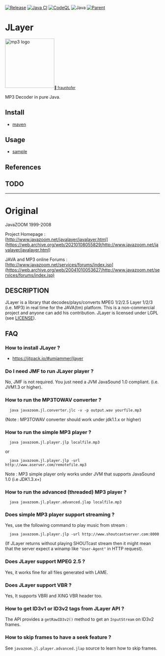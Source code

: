 [![Release](https://jitpack.io/v/umjammer/jlayer.svg)](https://jitpack.io/#umjammer/jlayer)
[![Java CI](https://github.com/umjammer/jlayer/actions/workflows/maven.yml/badge.svg)](https://github.com/umjammer/jlayer/actions/workflows/maven.yml)
[![CodeQL](https://github.com/umjammer/jlayer/actions/workflows/codeql-analysis.yml/badge.svg)](https://github.com/umjammer/jlayer/actions/workflows/codeql-analysis.yml)
![Java](https://img.shields.io/badge/Java-17-b07219)
[![Parent](https://img.shields.io/badge/Parent-mp3spi-pink)](https://github.com/umjammer/mp3spi)

# JLayer

<img alt="mp3 logo" src="https://github.com/umjammer/mp3spi/assets/493908/b718b78d-15c6-4356-a5ca-fca63ad7ffcb" width=160 /><sub><a href="https://www.iis.fraunhofer.de/de/ff/amm/unterhaltungselektronik/mp3.html">🅮 fraunhofer</a></sub>

MP3 Decoder in pure Java.

## Install

 * [maven](https://jitpack.io/#umjammer/jlayer)

## Usage

 * [sample](src/test/java/javazoom/jl/player/jlpTest.java)

## References

## TODO

----

# Original

 JavaZOOM 1999-2008

 Project Homepage :<br/>
   [http://www.javazoom.net/javalayer/javalayer.html](https://web.archive.org/web/20210108055829/http://www.javazoom.net/javalayer/javalayer.html) 

 JAVA and MP3 online Forums :<br/>
   [http://www.javazoom.net/services/forums/index.jsp](https://web.archive.org/web/20041010053627/http://www.javazoom.net/services/forums/index.jsp)

## DESCRIPTION

JLayer is a library that decodes/plays/converts MPEG 1/2/2.5 Layer 1/2/3
(i.e. MP3) in real time for the JAVA(tm) platform. This is a non-commercial project 
and anyone can add his contribution. JLayer is licensed under LGPL (see [LICENSE](LICENSE.txt)).


## FAQ

### How to install JLayer ?

 * https://jitpack.io/#umjammer/jlayer

### Do I need JMF to run JLayer player ?

  No, JMF is not required. You just need a JVM JavaSound 1.0 compliant.
  (i.e. JVM1.3 or higher).

### How to run the MP3TOWAV converter ?

```
  java javazoom.jl.converter.jlc -v -p output.wav yourfile.mp3
```

  (Note : MP3TOWAV converter should work under jdk1.1.x or higher)

### How to run the simple MP3 player ?

```
  java javazoom.jl.player.jlp localfile.mp3
```

   or

```
  java javazoom.jl.player.jlp -url http://www.aserver.com/remotefile.mp3
```

  Note : MP3 simple player only works under JVM that supports JavaSound 1.0 (i.e JDK1.3.x+)

### How to run the advanced (threaded) MP3 player ?

```
  java javazoom.jl.player.advanced.jlap localfile.mp3
```

### Does simple MP3 player support streaming ?

  Yes, use the following command to play music from stream :

```
  java javazoom.jl.player.jlp -url http://www.shoutcastserver.com:8000
```

  (If JLayer returns without playing SHOUTcast stream then it might mean 
   that the server expect a winamp like `"User-Agent"` in HTTP request).

### Does JLayer support MPEG 2.5 ?

  Yes, it works fine for all files generated with LAME.

### Does JLayer support VBR ?

  Yes, It supports VBRI and XING VBR header too. 

### How to get ID3v1 or ID3v2 tags from JLayer API ?

  The API provides a `getRawID3v2()` method to get an `InputStream` on ID3v2 frames.

### How to skip frames to have a seek feature ?

  See `javazoom.jl.player.advanced.jlap` source to learn how to skip frames.
